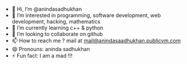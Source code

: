 - 👋 Hi, I’m @anindasadhukhan
- 👀 I’m interested in programming, software development, web development, hacking, mathematics
- 🌱 I’m currently learning c++ & python
- 💞️ I’m looking to collaborate on github
- 📫 How to reach me ? mail at mail@anindasaadhukhan.publicvm.com
- 😄 Pronouns: aninda sadhukhan
- ⚡ Fun fact: I am a mad !!!

<!---
anindasadhukhan/anindasadhukhan is a ✨ special ✨ repository because its `README.md` (this file) appears on your GitHub profile.
You can click the Preview link to take a look at your changes.
--->
